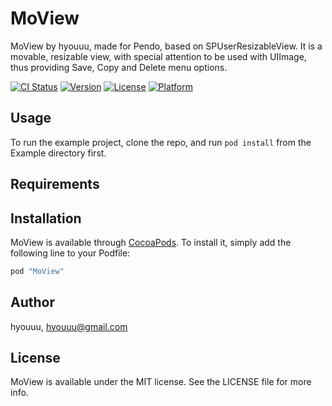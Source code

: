 # MoView

MoView by hyouuu, made for Pendo, based on SPUserResizableView.    It is a movable, resizable view, with special attention to be used with UIImage, thus providing Save, Copy and Delete menu options.

[![CI Status](http://img.shields.io/travis/hyouuu/MoView.svg?style=flat)](https://travis-ci.org/hyouuu/MoView)
[![Version](https://img.shields.io/cocoapods/v/MoView.svg?style=flat)](http://cocoapods.org/pods/MoView)
[![License](https://img.shields.io/cocoapods/l/MoView.svg?style=flat)](http://cocoapods.org/pods/MoView)
[![Platform](https://img.shields.io/cocoapods/p/MoView.svg?style=flat)](http://cocoapods.org/pods/MoView)

## Usage

To run the example project, clone the repo, and run `pod install` from the Example directory first.

## Requirements

## Installation

MoView is available through [CocoaPods](http://cocoapods.org). To install
it, simply add the following line to your Podfile:

```ruby
pod "MoView"
```

## Author

hyouuu, hyouuu@gmail.com

## License

MoView is available under the MIT license. See the LICENSE file for more info.
